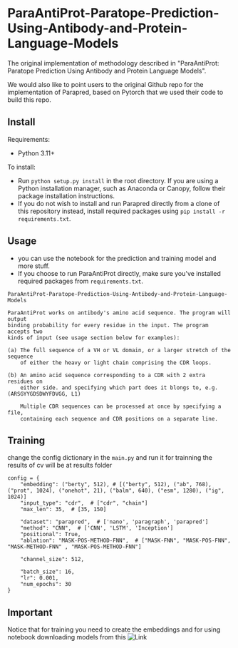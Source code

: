 # ParaAntiProt-Paratope-Prediction-Using-Antibody-and-Protein-Language-Models

The original implementation of methodology described in "ParaAntiProt: Paratope Prediction Using Antibody and Protein Language Models".

We would also like to point users to the original Github repo for the implementation of Parapred, based on Pytorch that we used their code to build this repo.

## Install

Requirements:
   * Python 3.11+ 

To install:
   * Run `python setup.py install` in the root directory. If you are using a Python installation
     manager, such as Anaconda or Canopy, follow their package installation instructions.
   * If you do not wish to install and run Parapred directly from a clone of this repository instead,
     install required packages using `pip install -r requirements.txt`.

## Usage
   * you can use the notebook for the prediction and training model and more stuff.
   * If you choose to run ParaAntiProt directly, make sure you've installed required packages from
     `requirements.txt`.

```
ParaAntiProt-Paratope-Prediction-Using-Antibody-and-Protein-Language-Models

ParaAntiProt works on antibody's amino acid sequence. The program will output
binding probability for every residue in the input. The program accepts two
kinds of input (see usage section below for examples):

(a) The full sequence of a VH or VL domain, or a larger stretch of the sequence
    of either the heavy or light chain comprising the CDR loops.

(b) An amino acid sequence corresponding to a CDR with 2 extra residues on
    either side. and specifying which part does it blongs to, e.g. (ARSGYYGDSDWYFDVGG, L1)

    Multiple CDR sequences can be processed at once by specifying a file,
    containing each sequence and CDR positions on a separate line.
```

## Training
change the config dictionary in the `main.py` and run it for trainning the results of cv will be at results folder

```
config = {
    "embedding": ("berty", 512), # [("berty", 512), ("ab", 768), ("prot", 1024), ("onehot", 21), ("balm", 640), ("esm", 1280), ("ig", 1024)]
    "input_type": "cdr",  # ["cdr", "chain"]
    "max_len": 35,  # [35, 150]

    "dataset": "parapred",  # ['nano', 'paragraph', 'parapred']
    "method": "CNN",  # ['CNN', 'LSTM', 'Inception']
    "positional": True,
    "ablation": "MASK-POS-METHOD-FNN",  # ["MASK-FNN", "MASK-POS-FNN", "MASK-METHOD-FNN" , "MASK-POS-METHOD-FNN"]

    "channel_size": 512,

    "batch_size": 16,
    "lr": 0.001,
    "num_epochs": 30
}
```
## Important
Notice that for training you need to create the embeddings and for using notebook downloading models from this ![Link]([https://link-url-here.org](https://drive.google.com/drive/folders/1VLrZWGjaRMltkCYtiuIvAwGRIVrfCDYA?usp=sharing))
